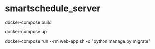 # smartschedule_server

docker-compose build

docker-compose up

docker-compose run --rm web-app sh -c "python manage.py migrate"

